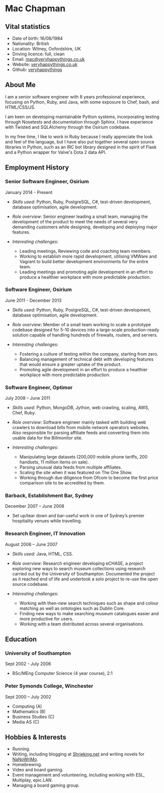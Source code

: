 Mac Chapman
===========

## Vital statistics

* Date of birth: 16/08/1984
* Nationality: British
* Location: Witney, Oxfordshire, UK
* Driving licence: full, clean
* Email: [mac@veryhappythings.co.uk](mailto:mac@veryhappythings.co.uk)
* Website: [veryhappythings.co.uk](http://www.veryhappythings.co.uk)
* Github: [veryhappythings](http://www.github.com/veryhappythings)

## About Me

I am a senior software engineer with 8 years professional experience, focusing on Python, Ruby, and Java, with some exposure to Chef, bash, and HTML/CSS/JS.

I am keen on developing maintainable Python systems, incorporating testing through Nosetests and documentation through Sphinx. I have experience with Twisted and SQLAlchemy through the Osirium codebase.

In my free time, I like to work in Ruby because I really appreciate the look and feel of the language, but I have also put together several open source libraries in Python, such as an IRC bot library designed in the spirit of Flask and a Python wrapper for Valve's Dota 2 data API.


## Employment History

### Senior Software Engineer, Osirium

January 2014 - Present

* *Skills used*: Python, Ruby, PostgreSQL, C#, test-driven development, database optimisation, agile development.

* *Role overview*: Senior engineer leading a small team, managing the development of the product to meet the needs of several very demanding customers while designing, developing and deploying major features.

* *Interesting challenges*:
    * Leading meetings, Reviewing code and coaching team members.
    * Working to establish more rapid development, utilising VMWare and Vagrant to build better development environments for the entire team.
    * Leading meetings and promoting agile development in an effort to produce a healthier workplace with more predictable production.

### Software Engineer, Osirium

June 2011 - December 2013

* *Skills used*: Python, Ruby, PostgreSQL, C#, test-driven development, database optimisation, agile development.

* *Role overview*: Member of a small team working to scale a prototype codebase designed for 5-10 devices into a large-scale production-ready solution capable of handling hundreds of firewalls, routers, and servers.

* *Interesting challenges*:
    * Fostering a culture of testing within the company, starting from zero.
    * Balancing management of technical debt with developing features that would ensure a greater uptake of the product.
    * Promoting agile development in an effort to produce a healthier workplace with more predictable production.

### Software Engineer, Optimor

July 2008 – June 2011

* *Skills used*: Python, MongoDB, Jython, web crawling, scaling, AWS, Chef, Ruby.

* *Role overview*: Software engineer mainly tasked with building web crawlers to download bills from mobile network operators websites. Also responsible for parsing affiliate feeds and converting them into usable data for the Billmonitor site.

* *Interesting challenges*:
    * Manipulating large datasets (200,000 mobile phone tariffs, 200 handsets, 11 million items on sale).
    * Parsing unusual data feeds from multiple affiliates.
    * Scaling the site when it was featured on The One Show.
    * Working through due diligence from Ofcom to become the first price comparison site to be accredited by them.

### Barback, Establishment Bar, Sydney

December 2007 – June 2008

* Set up/tear down and bar-useful work in one of Sydney’s premier hospitality venues while travelling.

### Research Engineer, IT Innovation

August 2006 – June 2007

* *Skills used*: Java, HTML, CSS.

* *Role overview*: Research engineer developing eCHASE, a project exploring new ways to search museum collections using research carried out by the University of Southampton. Documented the project as it reached end of life and undertook a solo project to re-use the open source codebase.

* *Interesting challenges*:
    * Working with then-new search techniques such as shape and colour matching as well as ontologies such as Dublin Core.
    * Finding new ways to make searching museum catalogues easier and more productive for users.
    * Working with a team distributed across several organisations.


## Education

### University of Southampton

Sept 2002 - July 2006

* BSc/MEng Computer Science (4 year course), 2:1

### Peter Symonds College, Winchester

Sept 2000 – July 2002

* Computing (A)
* Mathematics (B)
* Business Studies (C)
* Media AS (C)


## Hobbies & Interests

* Running.
* Writing, including blogging at [Shrieking.net](http://www.shrieking.net) and writing novels for [NaNoWriMo](http://www.nanowrimo.org).
* Homebrewing.
* Video and board gaming.
* Event management and volunteering, including working with ESL, Multiplay, epic.LAN.
* Managing a board gaming group.
